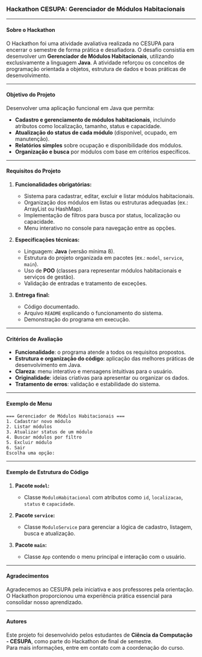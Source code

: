 ### Hackathon CESUPA: Gerenciador de Módulos Habitacionais

---

#### **Sobre o Hackathon**

O Hackathon foi uma atividade avaliativa realizada no CESUPA para encerrar o semestre de forma prática e desafiadora. O desafio consistia em desenvolver um **Gerenciador de Módulos Habitacionais**, utilizando exclusivamente a linguagem **Java**. A atividade reforçou os conceitos de programação orientada a objetos, estrutura de dados e boas práticas de desenvolvimento.

---

#### **Objetivo do Projeto**

Desenvolver uma aplicação funcional em Java que permita:  
- **Cadastro e gerenciamento de módulos habitacionais**, incluindo atributos como localização, tamanho, status e capacidade.  
- **Atualização do status de cada módulo** (disponível, ocupado, em manutenção).  
- **Relatórios simples** sobre ocupação e disponibilidade dos módulos.  
- **Organização e busca** por módulos com base em critérios específicos.

---

#### **Requisitos do Projeto**

1. **Funcionalidades obrigatórias:**
   - Sistema para cadastrar, editar, excluir e listar módulos habitacionais.
   - Organização dos módulos em listas ou estruturas adequadas (ex.: ArrayList ou HashMap).
   - Implementação de filtros para busca por status, localização ou capacidade.
   - Menu interativo no console para navegação entre as opções.

2. **Especificações técnicas:**
   - Linguagem: **Java** (versão mínima 8).
   - Estrutura do projeto organizada em pacotes (ex.: `model`, `service`, `main`).
   - Uso de **POO** (classes para representar módulos habitacionais e serviços de gestão).
   - Validação de entradas e tratamento de exceções.

3. **Entrega final:**
   - Código documentado.
   - Arquivo `README` explicando o funcionamento do sistema.
   - Demonstração do programa em execução.

---

#### **Critérios de Avaliação**

- **Funcionalidade**: o programa atende a todos os requisitos propostos.
- **Estrutura e organização do código**: aplicação das melhores práticas de desenvolvimento em Java.
- **Clareza**: menu interativo e mensagens intuitivas para o usuário.
- **Originalidade**: ideias criativas para apresentar ou organizar os dados.
- **Tratamento de erros**: validação e estabilidade do sistema.

---

#### **Exemplo de Menu**

```plaintext
=== Gerenciador de Módulos Habitacionais ===
1. Cadastrar novo módulo
2. Listar módulos
3. Atualizar status de um módulo
4. Buscar módulos por filtro
5. Excluir módulo
6. Sair
Escolha uma opção: 
```

---

#### **Exemplo de Estrutura do Código**

1. **Pacote `model`:**
   - Classe `ModuloHabitacional` com atributos como `id`, `localizacao`, `status` e `capacidade`.

2. **Pacote `service`:**
   - Classe `ModuloService` para gerenciar a lógica de cadastro, listagem, busca e atualização.

3. **Pacote `main`:**
   - Classe `App` contendo o menu principal e interação com o usuário.

---

#### **Agradecimentos**

Agradecemos ao CESUPA pela iniciativa e aos professores pela orientação. O Hackathon proporcionou uma experiência prática essencial para consolidar nosso aprendizado.

---

#### **Autores**

Este projeto foi desenvolvido pelos estudantes de **Ciência da Computação - CESUPA**, como parte do Hackathon de final de semestre.  
Para mais informações, entre em contato com a coordenação do curso.
